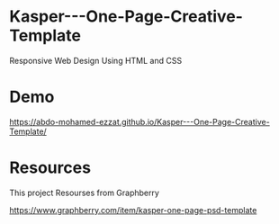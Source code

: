 # Kasper---One-Page-Creative-Template
Responsive Web Design Using HTML and CSS 

# Demo
https://abdo-mohamed-ezzat.github.io/Kasper---One-Page-Creative-Template/

# Resources
This project Resourses from Graphberry

https://www.graphberry.com/item/kasper-one-page-psd-template

